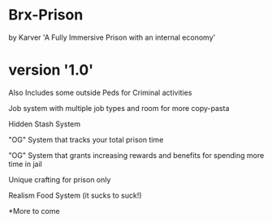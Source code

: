 # Brx-Prison
by Karver
'A Fully Immersive Prison with an internal economy'
# version '1.0'


Also Includes some outside Peds for Criminal activities

Job system with multiple job types and room for more copy-pasta

Hidden Stash System 

"OG" System that tracks your total prison time

"OG" System that grants increasing rewards and benefits for spending more time in jail

Unique crafting for prison only

Realism Food System (it sucks to suck!)

*More to come
